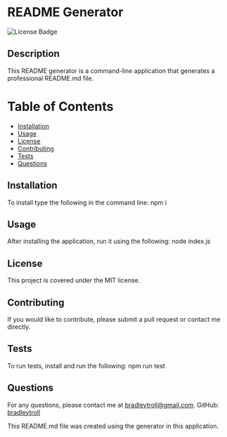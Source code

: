 # README Generator
![License Badge](https://img.shields.io/badge/license-MIT-blue.svg)

## Description
This README generator is a command-line application that generates a professional README.md file.

# Table of Contents
- [Installation](#installation)
- [Usage](#usage)
- [License](#license)
- [Contributing](#contributing)
- [Tests](#tests)
- [Questions](#questions)

## Installation
To install type the following in the command line: npm i

## Usage
After installing the application, run it using the following: node index.js

## License

This project is covered under the MIT license.

## Contributing
If you would like to contribute, please submit a pull request or contact me directly.

## Tests
To run tests, install and run the following: npm run test

## Questions
For any questions, please contact me at [bradleytroll@gmail.com](mailto:bradleytroll@gmail.com).
GitHub: [bradleytroll](https://github.com/bradleytroll)

This README.md file was created using the generator in this application.